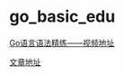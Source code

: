 # go_basic_edu
[Go语言语法精练——视频地址](https://www.bilibili.com/video/BV1Ca411L72p)

[文章地址](http://www.go-edu.cn/)
